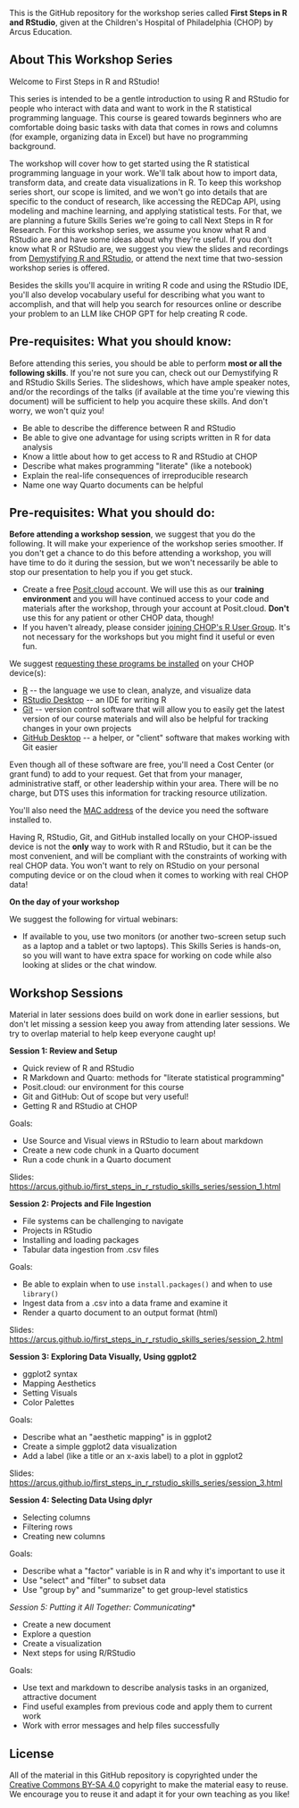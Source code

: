 This is the GitHub repository for the workshop series called **First Steps in R and RStudio**, given at the Children's Hospital of Philadelphia (CHOP) by Arcus Education.

## About This Workshop Series

Welcome to First Steps in R and RStudio!

This series is intended to be a gentle introduction to using R and RStudio for people who interact with data and want to work in the R statistical programming language. This course is geared towards beginners who are comfortable doing basic tasks with data that comes in rows and columns (for example, organizing data in Excel) but have no programming background.
 
The workshop will cover how to get started using the R statistical programming language in your work. We'll talk about how to import data, transform data, and create data visualizations in R.  To keep this workshop series short, our scope is limited, and we won't go into details that are specific to the conduct of research, like accessing the REDCap API, using modeling and machine learning, and applying statistical tests. For that, we are planning a future Skills Series we're going to call Next Steps in R for Research. For this workshop series, we assume you know what R and RStudio are and have some ideas about why they're useful.  If you don't know what R or RStudio are, we suggest you view the slides and recordings from [Demystifying R and RStudio](https://github.com/arcus/demystifying_r_rstudio_skills_series), or attend the next time that two-session workshop series is offered.

Besides the skills you'll acquire in writing R code and using the RStudio IDE, you'll also develop vocabulary useful for describing what you want to accomplish, and that will help you search for resources online or describe your problem to an LLM like CHOP GPT for help creating R code.

## Pre-requisites: What you should **know**:

Before attending this series, you should be able to perform **most or all the following skills**.  If you're not sure you can, check out our Demystifying R and RStudio Skills Series.  The slideshows, which have ample speaker notes, and/or the recordings of the talks (if available at the time you're viewing this document) will be sufficient to help you acquire these skills.  And don't worry, we won't quiz you!

* Be able to describe the difference between R and RStudio
* Be able to give one advantage for using scripts written in R for data analysis
* Know a little about how to get access to R and RStudio at CHOP
* Describe what makes programming "literate" (like a notebook)
* Explain the real-life consequences of irreproducible research
* Name one way Quarto documents can be helpful 

## Pre-requisites: What you should **do**:

**Before attending a workshop session**, we suggest that you do the following.  It will make your experience of the workshop series smoother.  If you don't get a chance to do this before attending a workshop, you will have time to do it during the session, but we won't necessarily be able to stop our presentation to help you if you get stuck.

* Create a free [Posit.cloud](https://posit.cloud) account.  We will use this as our **training environment** and you will have continued access to your code and materials after the workshop, through your account at Posit.cloud.  **Don't** use this for any patient or other CHOP data, though!
* If you haven't already, please consider [joining CHOP's R User Group](http://bit.ly/chopRusers).  It's not necessary for the workshops but you might find it useful or even fun.

We suggest [requesting these programs be installed](https://chop.service-now.com/esc?id=sc_cat_item&sys_id=fbf31958db4efe00de9e782bbf96192c) on your CHOP device(s):

* [R](https://lib.stat.cmu.edu/R/CRAN/) -- the language we use to clean, analyze, and visualize data 
* [RStudio Desktop](https://posit.co/download/rstudio-desktop/) -- an IDE for writing R 
* [Git](https://git-scm.com/book/en/v2/Getting-Started-Installing-Git) -- version control software that will allow you to easily get the latest version of our course materials and will also be helpful for tracking changes in your own projects
* [GitHub Desktop](https://docs.github.com/en/desktop/installing-and-authenticating-to-github-desktop/installing-github-desktop) -- a helper, or "client" software that makes working with Git easier

Even though all of these software are free, you'll need a Cost Center (or grant fund) to add to your request.  Get that from your manager, administrative staff, or other leadership within your area.  There will be no charge, but DTS uses this information for tracking resource utilization.

You'll also need the [MAC address](https://www.cmu.edu/computing/services/endpoint/network-access/mac-address.html) of the device you need the software installed to.

Having R, RStudio, Git, and GitHub installed locally on your CHOP-issued device is not the **only** way to work with R and RStudio, but it can be the most convenient, and will be compliant with the constraints of working with real CHOP data.  You won't want to rely on RStudio on your personal computing device or on the cloud when it comes to working with real CHOP data!

**On the day of your workshop**

We suggest the following for virtual webinars:

* If available to you, use two monitors (or another two-screen setup such as a laptop and a tablet or two laptops).  This Skills Series is hands-on, so you will want to have extra space for working on code while also looking at slides or the chat window.


## Workshop Sessions

Material in later sessions does build on work done in earlier sessions, but don't let missing a session keep you away from attending later sessions.  We try to overlap material to help keep everyone caught up!


**Session 1: Review and Setup**

  * Quick review of R and RStudio
  * R Markdown and Quarto: methods for "literate statistical programming"
  * Posit.cloud: our environment for this course
  * Git and GitHub: Out of scope but very useful!
  * Getting R and RStudio at CHOP
  
Goals:

-  Use Source and Visual views in RStudio to learn about markdown
-  Create a new code chunk in a Quarto document
-  Run a code chunk in a Quarto document

Slides: https://arcus.github.io/first_steps_in_r_rstudio_skills_series/session_1.html

**Session 2: Projects and File Ingestion**

  * File systems can be challenging to navigate
  * Projects in RStudio
  * Installing and loading packages
  * Tabular data ingestion from .csv files

Goals:

- Be able to explain when to use `install.packages()` and when to use `library()`
- Ingest data from a .csv into a data frame and examine it
- Render a quarto document to an output format (html)

Slides: https://arcus.github.io/first_steps_in_r_rstudio_skills_series/session_2.html

**Session 3: Exploring Data Visually, Using ggplot2**

  * ggplot2 syntax
  * Mapping Aesthetics 
  * Setting Visuals
  * Color Palettes
  
Goals:

- Describe what an "aesthetic mapping" is in ggplot2
- Create a simple ggplot2 data visualization
- Add a label (like a title or an x-axis label) to a plot in ggplot2

Slides: https://arcus.github.io/first_steps_in_r_rstudio_skills_series/session_3.html
  
**Session 4: Selecting Data Using dplyr**

  * Selecting columns
  * Filtering rows
  * Creating new columns
  
Goals:

- Describe what a "factor" variable is in R and why it's important to use it 
- Use "select" and "filter" to subset data
- Use "group by" and "summarize" to get group-level statistics

*Session 5: Putting it All Together: Communicating**

  * Create a new document
  * Explore a question
  * Create a visualization
  * Next steps for using R/RStudio
  
Goals:

- Use text and markdown to describe analysis tasks in an organized, attractive document
- Find useful examples from previous code and apply them to current work
- Work with error messages and help files successfully


## License

All of the material in this GitHub repository is copyrighted under the [Creative Commons BY-SA 4.0](https://creativecommons.org/licenses/by-sa/4.0/) copyright to make the material easy to reuse. 
We encourage you to reuse it and adapt it for your own teaching as you like!

